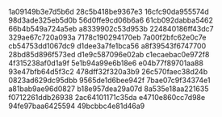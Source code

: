 1a09149b3e7d5b6d
28c5b418be9367e3
16cfc90da955574d
98d3ade325eb5d0b
56d0ffe9cd06b6a6
61cb092dabba5462
66b4b549a724a5eb
a8339902c53d953b
224840186ff43dc7
329ae67c720a093a
7178c190294170eb
7a00f2bfc62e0c7e
cb54753dd1067dc9
d1dee3a7fe1bca56
a8f39543f6747700
28bd85d896f573ed
d1e9c587096e02ab
c1ecaebac0e972f8
4f315238af0d1a9f
5e1b94a99e6b18e6
e04b77f89701aa88
93e47bfb64d5f3c2
478dff32f320a3b9
26c570faec38d24b
0823ad629dc95dbb
9565de1d6bee942f
7bae07c9f34374e1
a81bab9ae96d0827
b18e957dea29a07d
8a535e18aa221635
f0712261ddb26938
2ac64101171c35da
e4710e860cc7d98e
94fe97baa6425594
49bcbbc4e81d46a9
